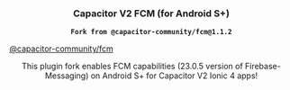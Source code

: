 <h3 align="center">Capacitor V2 FCM (for Android S+)</h3>
<p align="center"><strong><code>Fork from @capacitor-community/fcm@1.1.2</code></strong></p>
<a href="https://www.npmjs.com/package/@capacitor-community/fcm">@capacitor-community/fcm</a>
<p align="center">
  This plugin fork enables FCM capabilities (23.0.5 version of Firebase-Messaging) on Android S+ for Capacitor V2 Ionic 4 apps!
</p>
